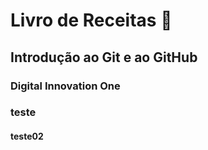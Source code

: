 # Livro de Receitas :cactus:



## Introdução ao Git e ao GitHub

### Digital Innovation One

### teste

#### teste02

